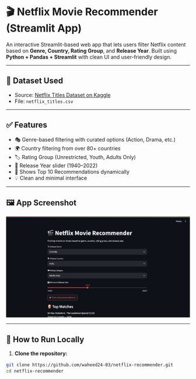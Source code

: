 # 🎬 Netflix Movie Recommender (Streamlit App)

An interactive Streamlit-based web app that lets users filter Netflix content based on **Genre, Country, Rating Group**, and **Release Year**. Built using **Python + Pandas + Streamlit** with clean UI and user-friendly design.

---

## 📁 Dataset Used

- Source: [Netflix Titles Dataset on Kaggle](https://www.kaggle.com/datasets/shivamb/netflix-shows)
- File: `netflix_titles.csv`

---

## ✅ Features

- 🎭 Genre-based filtering with curated options (Action, Drama, etc.)
- 🌍 Country filtering from over 80+ countries
- 🏷️ Rating Group (Unrestricted, Youth, Adults Only)
- 📅 Release Year slider (1940–2022)
- 🎯 Shows Top 10 Recommendations dynamically
- 💡 Clean and minimal interface

---

## 🖼️ App Screenshot

![App Screenshot](Outputscreenshot.png)

---

## 🚀 How to Run Locally

1. **Clone the repository:**

```bash
git clone https://github.com/waheed24-03/netflix-recommender.git
cd netflix-recommender
